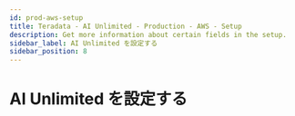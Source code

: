 ```yaml
---
id: prod-aws-setup
title: Teradata - AI Unlimited - Production - AWS - Setup 
description: Get more information about certain fields in the setup.
sidebar_label: AI Unlimited を設定する
sidebar_position: 8
---
```


# AI Unlimited を設定する
<!-- 
import MyPartial from '/docs/_partials/_setup.mdx';

<MyPartial />
-->